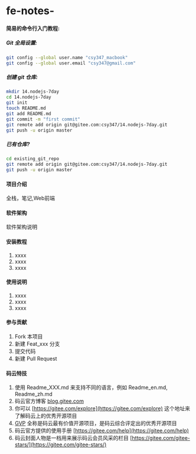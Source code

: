 # fe-notes-

#### 简易的命令行入门教程:

##### Git 全局设置:
``` bash
git config --global user.name "csy347_macbook"
git config --global user.email "csy347@gmail.com"
```

##### 创建 git 仓库:
``` bash
mkdir 14.nodejs-7day
cd 14.nodejs-7day
git init
touch README.md
git add README.md
git commit -m "first commit"
git remote add origin git@gitee.com:csy347/14.nodejs-7day.git
git push -u origin master
```

##### 已有仓库?
``` bash
cd existing_git_repo
git remote add origin git@gitee.com:csy347/14.nodejs-7day.git
git push -u origin master
```

#### 项目介绍
全栈，笔记,Web前端

#### 软件架构
软件架构说明


#### 安装教程

1. xxxx
2. xxxx
3. xxxx

#### 使用说明

1. xxxx
2. xxxx
3. xxxx

#### 参与贡献

1. Fork 本项目
2. 新建 Feat_xxx 分支
3. 提交代码
4. 新建 Pull Request

#### 码云特技

1. 使用 Readme\_XXX.md 来支持不同的语言，例如 Readme\_en.md, Readme\_zh.md
2. 码云官方博客 [blog.gitee.com](https://blog.gitee.com)
3. 你可以 [https://gitee.com/explore](https://gitee.com/explore) 这个地址来了解码云上的优秀开源项目
4. [GVP](https://gitee.com/gvp) 全称是码云最有价值开源项目，是码云综合评定出的优秀开源项目
5. 码云官方提供的使用手册 [https://gitee.com/help](https://gitee.com/help)
6. 码云封面人物是一档用来展示码云会员风采的栏目 [https://gitee.com/gitee-stars/](https://gitee.com/gitee-stars/)
